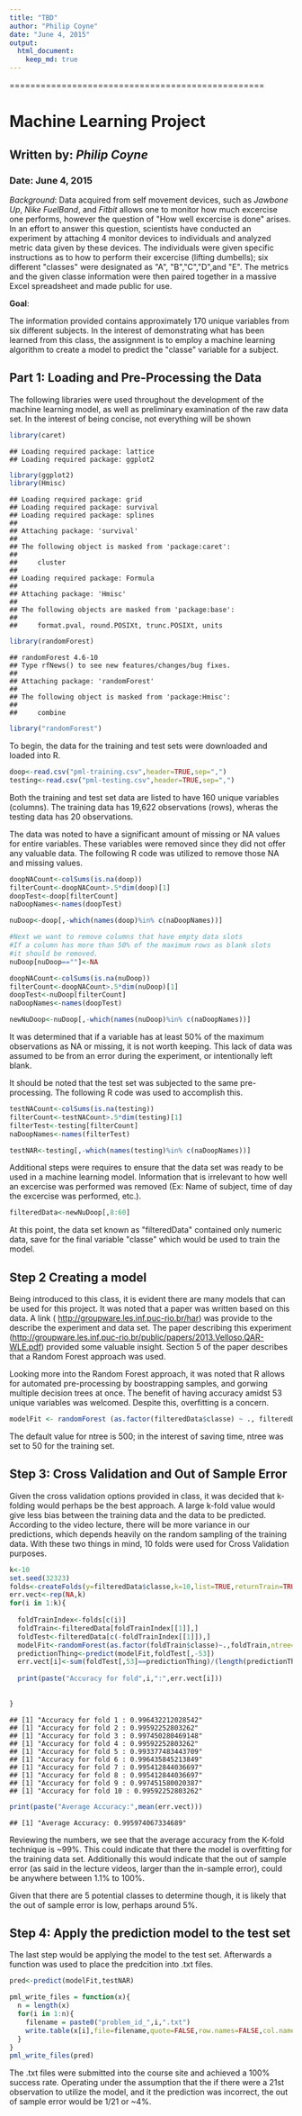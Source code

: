 ```yaml
---
title: "TBD"
author: "Philip Coyne"
date: "June 4, 2015"
output: 
  html_document:
    keep_md: true
---
```

=================================================
# Machine Learning Project
## Written by: *Philip Coyne*
### Date: June 4, 2015



*Background*:
Data acquired from self movement devices, such as *Jawbone Up*, *Nike FuelBand*, and *Fitbit* allows one to monitor how much excercise one performs, however the question of "How well excercise is done" arises.  In an effort to answer this question, scientists have conducted an experiment by attaching 4 monitor devices to individuals and analyzed metric data given by these devices.  The individuals were given specific instructions as to how to perform their excercise (lifting dumbells); six different "classes" were designated as "A", "B","C","D",and "E".  The metrics and the given classe information were then paired together in a massive Excel spreadsheet and made public for use.

**Goal**:

The information provided contains approximately 170 unique variables from six different subjects.  In the interest of demonstrating what has been learned from this class, the assignment is to employ a machine learning algorithm to create a model to predict the "classe" variable for a subject.  

## Part 1: Loading and Pre-Processing the Data
The following libraries were used throughout the development of the machine learning model, as well as preliminary examination of the raw data set.  In the interest of being concise, not everything will be shown



```r
library(caret)
```

```
## Loading required package: lattice
## Loading required package: ggplot2
```

```r
library(ggplot2)
library(Hmisc)
```

```
## Loading required package: grid
## Loading required package: survival
## Loading required package: splines
## 
## Attaching package: 'survival'
## 
## The following object is masked from 'package:caret':
## 
##     cluster
## 
## Loading required package: Formula
## 
## Attaching package: 'Hmisc'
## 
## The following objects are masked from 'package:base':
## 
##     format.pval, round.POSIXt, trunc.POSIXt, units
```

```r
library(randomForest)
```

```
## randomForest 4.6-10
## Type rfNews() to see new features/changes/bug fixes.
## 
## Attaching package: 'randomForest'
## 
## The following object is masked from 'package:Hmisc':
## 
##     combine
```

```r
library("randomForest")
```

To begin, the data for the training and test sets were downloaded and loaded into R. 

```r
doop<-read.csv("pml-training.csv",header=TRUE,sep=",")
testing<-read.csv("pml-testing.csv",header=TRUE,sep=",")
```

Both the training and test set data are listed to have 160 unique variables (columns).  The training data has 19,622 observations (rows), wheras the testing data has 20 observations.

The data was noted to have a significant amount of missing or NA values for entire variables.  These variables were removed since they did not offer any valuable data.  The following R code was utilized to remove those NA and missing values.


```r
doopNACount<-colSums(is.na(doop))
filterCount<-doopNACount>.5*dim(doop)[1]
doopTest<-doop[filterCount]
naDoopNames<-names(doopTest)

nuDoop<-doop[,-which(names(doop)%in% c(naDoopNames))]

#Next we want to remove columns that have empty data slots
#If a column has more than 50% of the maximum rows as blank slots
#it should be removed.
nuDoop[nuDoop==""]<-NA

doopNACount<-colSums(is.na(nuDoop))
filterCount<-doopNACount>.5*dim(nuDoop)[1]
doopTest<-nuDoop[filterCount]
naDoopNames<-names(doopTest)

newNuDoop<-nuDoop[,-which(names(nuDoop)%in% c(naDoopNames))]
```

It was determined that if a variable has at least 50% of the maximum observations as NA or missing, it is not worth keeping.  This lack of data was assumed to be from an error during the experiment, or intentionally left blank.    

It should be noted that the test set was subjected to the same pre-processing.  The following R code was used to accomplish this.


```r
testNACount<-colSums(is.na(testing))
filterCount<-testNACount>.5*dim(testing)[1]
filterTest<-testing[filterCount]
naDoopNames<-names(filterTest)

testNAR<-testing[,-which(names(testing)%in% c(naDoopNames))]
```



Additional steps were requires to ensure that the data set was ready to be used in a machine learning model.  Information that is irrelevant to how well an excercise was performed was removed (Ex: Name of subject, time of day the excercise was performed, etc.).  


```r
filteredData<-newNuDoop[,8:60]
```

At this point, the data set known as "filteredData" contained only numeric data, save for the final variable "classe" which would be used to train the model.

## Step 2 Creating a model

Being introduced to this class, it is evident there are many models that can be used for this project.  It was noted that a paper was written based on this data.  A link ( http://groupware.les.inf.puc-rio.br/har) was provide to the describe the experiment and data set.  The paper describing this experiment (http://groupware.les.inf.puc-rio.br/public/papers/2013.Velloso.QAR-WLE.pdf) provided some valuable insight.  Section 5 of the paper describes that a Random Forest approach was used. 

Looking more into the Random Forest approach, it was noted that R allows for automated pre-processing by boostrapping samples, and gorwing multiple decision trees at once.  The benefit of having accuracy amidst 53 unique variables was welcomed.  Despite this, overfitting is a concern.  


```r
modelFit <- randomForest (as.factor(filteredData$classe) ~ ., filteredData, ntree=50,norm.votes=FALSE)
```

The default value for ntree is 500; in the interest of saving time, ntree was set to 50 for the training set.  

## Step 3: Cross Validation and Out of Sample Error

Given the cross validation options provided in class, it was decided that k-folding would perhaps be the best approach.  A large k-fold value would give less bias between the training data and the data to be predicted.  According to the video lecture, there will be more variance in our predictions, which depends heavily on the random sampling of the training data.  With these two things in mind, 10 folds were used for Cross Validation purposes.


```r
k<-10
set.seed(32323)
folds<-createFolds(y=filteredData$classe,k=10,list=TRUE,returnTrain=TRUE)
err.vect<-rep(NA,k)
for(i in 1:k){
  
  foldTrainIndex<-folds[c(i)]
  foldTrain<-filteredData[foldTrainIndex[[1]],]
  foldTest<-filteredData[c(-foldTrainIndex[[1]]),]
  modelFit<-randomForest(as.factor(foldTrain$classe)~.,foldTrain,ntree=50,norm.votes=FALSE)
  predictionThing<-predict(modelFit,foldTest[,-53])
  err.vect[i]<-sum(foldTest[,53]==predictionThing)/(length(predictionThing))
  
  print(paste("Accuracy for fold",i,":",err.vect[i]))
  
  
}
```

```
## [1] "Accuracy for fold 1 : 0.996432212028542"
## [1] "Accuracy for fold 2 : 0.99592252803262"
## [1] "Accuracy for fold 3 : 0.997450280469148"
## [1] "Accuracy for fold 4 : 0.99592252803262"
## [1] "Accuracy for fold 5 : 0.993377483443709"
## [1] "Accuracy for fold 6 : 0.996435845213849"
## [1] "Accuracy for fold 7 : 0.995412844036697"
## [1] "Accuracy for fold 8 : 0.995412844036697"
## [1] "Accuracy for fold 9 : 0.997451580020387"
## [1] "Accuracy for fold 10 : 0.99592252803262"
```

```r
print(paste("Average Accuracy:",mean(err.vect)))
```

```
## [1] "Average Accuracy: 0.995974067334689"
```

Reviewing the numbers, we see that the average accuracy from the K-fold technique is ~99%.  This could indicate that there the model is overfitting for the training data set.  Additionally this would indicate that the out of sample error (as said in the lecture videos, larger than the in-sample error), could be anywhere between 1.1% to 100%.  

Given that there are 5 potential classes to determine though, it is likely that the out of sample error is low, perhaps around 5%.  

## Step 4: Apply the prediction model to the test set

The last step would be applying the model to the test set.  Afterwards a function was used to place the predcition into .txt files.


```r
pred<-predict(modelFit,testNAR)

pml_write_files = function(x){
  n = length(x)
  for(i in 1:n){
    filename = paste0("problem_id_",i,".txt")
    write.table(x[i],file=filename,quote=FALSE,row.names=FALSE,col.names=FALSE)
  }
}
pml_write_files(pred)
```

The .txt files were submitted into the course site and achieved a 100% success rate.  Operating under the assumption that the if there were a 21st observation to utilize the model, and it the prediction was incorrect, the out of sample error would be 1/21 or ~4%.  

